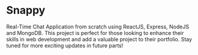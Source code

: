 # Snappy
Real-Time Chat Application from scratch using ReactJS, Express, NodeJS and MongoDB.  This project is perfect for those looking to enhance their skills in web development and add a valuable project to their portfolio. Stay tuned for more exciting updates in future parts!
